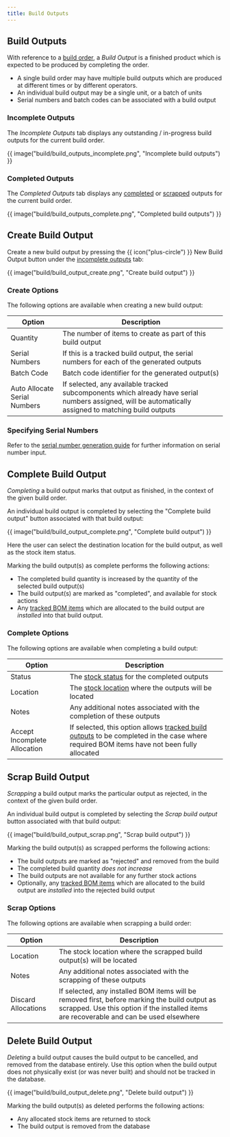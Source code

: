 ```yaml
---
title: Build Outputs
---
```


## Build Outputs

With reference to a [build order](./build.md), a *Build Output* is a finished product which is expected to be produced by completing the order.

- A single build order may have multiple build outputs which are produced at different times or by different operators.
- An individual build output may be a single unit, or a batch of units
- Serial numbers and batch codes can be associated with a build output

### Incomplete Outputs

The *Incomplete Outputs* tab displays any outstanding / in-progress build outputs for the current build order.

{{ image("build/build_outputs_incomplete.png", "Incomplete build outputs") }}

### Completed Outputs

The *Completed Outputs* tab displays any [completed](#complete-build-output) or [scrapped](#scrap-build-output) outputs for the current build order.

{{ image("build/build_outputs_complete.png", "Completed build outputs") }}

## Create Build Output

Create a new build output by pressing the <span class="badge inventree add">{{ icon("plus-circle") }} New Build Output</span> button under the [incomplete outputs](#incomplete-outputs) tab:

{{ image("build/build_output_create.png", "Create build output") }}

### Create Options

The following options are available when creating a new build output:

| Option | Description |
| --- | --- |
| Quantity | The number of items to create as part of this build output |
| Serial Numbers | If this is a tracked build output, the serial numbers for each of the generated outputs |
| Batch Code | Batch code identifier for the generated output(s) |
| Auto Allocate Serial Numbers | If selected, any available tracked subcomponents which already have serial numbers assigned, will be automatically assigned to matching build outputs |

### Specifying Serial Numbers

Refer to the [serial number generation guide](../stock/tracking.md#generating-serial-numbers) for further information on serial number input.

## Complete Build Output

*Completing* a build output marks that output as finished, in the context of the given build order.

An individual build output is completed by selecting the "Complete build output" button associated with that build output:

{{ image("build/build_output_complete.png", "Complete build output") }}

Here the user can select the destination location for the build output, as well as the stock item status.

Marking the build output(s) as complete performs the following actions:

- The completed build quantity is increased by the quantity of the selected build output(s)
- The build output(s) are marked as "completed", and available for stock actions
- Any [tracked BOM items](./allocate.md#allocating-tracked-stock) which are allocated to the build output are *installed* into that build output.

### Complete Options

The following options are available when completing a build output:

| Option | Description |
| --- | --- |
| Status | The [stock status](../stock/status.md) for the completed outputs |
| Location | The [stock location](../stock/index.md#stock-location) where the outputs will be located |
| Notes | Any additional notes associated with the completion of these outputs |
| Accept Incomplete Allocation | If selected, this option allows [tracked build outputs](./allocate.md#tracked-build-outputs) to be completed in the case where required BOM items have not been fully allocated |

## Scrap Build Output

*Scrapping* a build output marks the particular output as rejected, in the context of the given build order.

An individual build output is completed by selecting the *Scrap build output* button associated with that build output:

{{ image("build/build_output_scrap.png", "Scrap build output") }}

Marking the build output(s) as scrapped performs the following actions:

- The build outputs are marked as "rejected" and removed from the build
- The completed build quantity *does not increase*
- The build outputs are not available for any further stock actions
- Optionally, any [tracked BOM items](./allocate.md#allocating-tracked-stock) which are allocated to the build output are *installed* into the rejected build output

### Scrap Options

The following options are available when scrapping a build order:

| Option | Description |
| --- | --- |
| Location | The stock location where the scrapped build output(s) will be located |
| Notes | Any additional notes associated with the scrapping of these outputs |
| Discard Allocations | If selected, any installed BOM items will be removed first, before marking the build output as scrapped. Use this option if the installed items are recoverable and can be used elsewhere |

## Delete Build Output

*Deleting* a build output causes the build output to be cancelled, and removed from the database entirely. Use this option when the build output does not physically exist (or was never built) and should not be tracked in the database.

{{ image("build/build_output_delete.png", "Delete build output") }}

Marking the build output(s) as deleted performs the following actions:

- Any allocated stock items are returned to stock
- The build output is removed from the database

